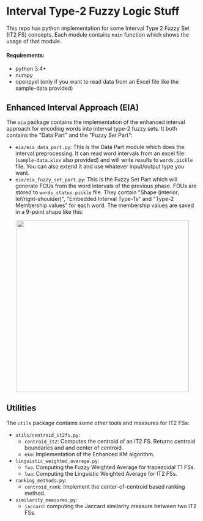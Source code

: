 # Interval Type-2 Fuzzy Logic Stuff
This repo has python implementation for some Interval Type 2 Fuzzy Set (IT2 FS) concepts. Each module contains `main` function which shows the usage of that module.
#### Requirements:
* python 3.4+
* numpy
* openpyxl (only if you want to read data from an Excel file like the sample-data provided)

## Enhanced Interval Approach (EIA)
The `eia` package contains the implementation of the enhanced interval approach for encoding words into interval type-2 fuzzy sets. It both contains the "Data Part" and the "Fuzzy Set Part":
* `eia/eia_data_part.py`: This is the Data Part module which does the interval preprocessing. It can read word intervals from an excel file (`sample-data.xlsx` also provided) and will write results to `words.pickle` file. You can also extend it and use whatever input/output type you want.
* `eia/eia_fuzzy_set_part.py`: This is the Fuzzy Set Part which will generate FOUs from the word intervals of the previous phase. FOUs are stored to `words_status.pickle` file. They contain "Shape (interior, lef/right-shoulder)", "Embedded Interval Type-1s" and "Type-2 Membership values" for each word. The membership values are saved in a 9-point shape like this:

<p align="center">
<img src="https://cloud.githubusercontent.com/assets/3812788/21205088/a242af88-c26f-11e6-9fb9-fc04216e334a.png" width="450" />
</p>

## Utilities
The `utils` package contains some other tools and measures for IT2 FSs:
* `utils/centroid_it2fs.py`:
  - `centroid_it2`: Computes the centroid of an IT2 FS. Returns centroid boundaries and and center of centroid.
  - `ekm`: Implementation of the Enhanced KM algorithm.
* `linguistic_weighted_average.py`:
  - `fwa`: Computing the Fuzzy Weighted Average for trapezoidal T1 FSs.
  - `lwa`: Computing the Linguistic Weighted Average for IT2 FSs.
* `ranking_methods.py`:
  - `centroid_rank`: Implement the center-of-centroid based ranking method.
* `similarity_measures.py`:
  - `jaccard`: computing the Jaccard similarity measure between two IT2 FSs.

